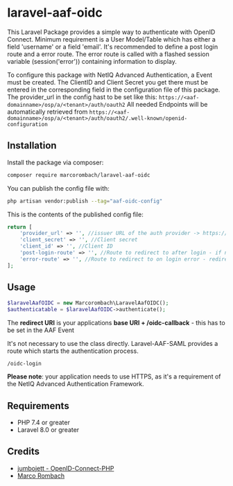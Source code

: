 # laravel-aaf-oidc

This Laravel Package provides a simple way to authenticate with OpenID Connect.
Minimum requirement is a User Model/Table which has either a field 'username' or a field 'email'.
It's recommended to define a post login route and a error route.
The error route is called with a flashed session variable (session('error')) containing information to display.

To configure this package with NetIQ Advanced Authentication, a Event must be created.
The ClientID and Client Secret you get there must be entered in the corresponding field in the configuration file of this package.
The provider_url in the config hast to be set like this: ```https://<aaf-domainname>/osp/a/<tenant>/auth/oauth2```
All needed Endpoints will be automatically retrieved from ```https://<aaf-domainname>/osp/a/<tenant>/auth/oauth2/.well-known/openid-configuration```



## Installation

Install the package via composer:

```bash
composer require marcorombach/laravel-aaf-oidc
```

You can publish the config file with:

```bash
php artisan vendor:publish --tag="aaf-oidc-config"
```

This is the contents of the published config file:

```php
return [
    'provider_url' => '', //issuer URL of the auth provider -> https://<aaf-domainname>/osp/a/<tenant>/auth/oauth2
    'client_secret' => '', //Client secret
    'client_id' => '', //Client ID
    'post-login-route' => '', //Route to redirect to after login - if not set you will be redirected to the base URL
    'error-route' => '', //Route to redirect to on login error - redirects with $error variable set
];
```


## Usage

```php
$laravelAafOIDC = new Marcorombach\LaravelAafOIDC();
$authenticatable = $laravelAafOIDC->authenticate();
```

The **redirect URI** is your applications **base URI + /oidc-callback** - this has to be set in the AAF Event

It's not necessary to use the class directly. Laravel-AAF-SAML provides a route which starts the authentication process.

```
/oidc-login
```

**Please note**: your application needs to use HTTPS, as it's a requirement of the NetIQ Advanced Authentication Framework.

## Requirements

- PHP 7.4 or greater
- Laravel 8.0 or greater

## Credits

- [jumbojett - OpenID-Connect-PHP](https://github.com/jumbojett/OpenID-Connect-PHP)
- [Marco Rombach](https://github.com/marcorombach)
